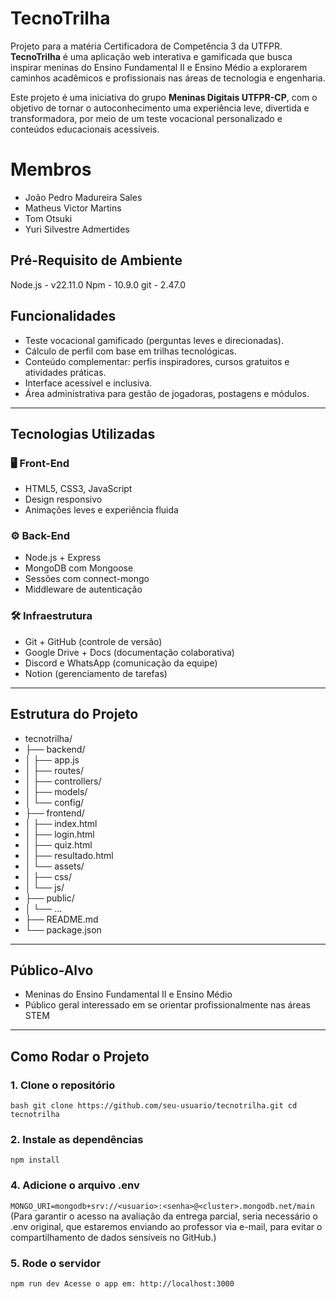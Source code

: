 
# TecnoTrilha
Projeto para a matéria Certificadora de Competência 3 da UTFPR. **TecnoTrilha** é uma aplicação web interativa e gamificada que busca inspirar meninas do Ensino Fundamental II e Ensino Médio a explorarem caminhos acadêmicos e profissionais nas áreas de tecnologia e engenharia.

Este projeto é uma iniciativa do grupo **Meninas Digitais UTFPR-CP**, com o objetivo de tornar o autoconhecimento uma experiência leve, divertida e transformadora, por meio de um teste vocacional personalizado e conteúdos educacionais acessíveis.


#  Membros

- João Pedro Madureira Sales
- Matheus Victor Martins
- Tom Otsuki
- Yuri Silvestre Admertides

##  Pré-Requisito de Ambiente
Node.js - v22.11.0
Npm - 10.9.0
git - 2.47.0

## Funcionalidades

-  Teste vocacional gamificado (perguntas leves e direcionadas).
-  Cálculo de perfil com base em trilhas tecnológicas.
-  Conteúdo complementar: perfis inspiradores, cursos gratuitos e atividades práticas.
-  Interface acessível e inclusiva.
-  Área administrativa para gestão de jogadoras, postagens e módulos.

---

##  Tecnologias Utilizadas

### 🖥️ Front-End
- HTML5, CSS3, JavaScript
- Design responsivo
- Animações leves e experiência fluida

### ⚙️ Back-End
- Node.js + Express
- MongoDB com Mongoose
- Sessões com connect-mongo
- Middleware de autenticação

### 🛠️ Infraestrutura
- Git + GitHub (controle de versão)
- Google Drive + Docs (documentação colaborativa)
- Discord e WhatsApp (comunicação da equipe)
- Notion (gerenciamento de tarefas)

---

##  Estrutura do Projeto
- tecnotrilha/
- ├── backend/
- │ ├── app.js
- │ ├── routes/
- │ ├── controllers/
- │ ├── models/
- │ └── config/
- ├── frontend/
- │ ├── index.html
- │ ├── login.html
- │ ├── quiz.html
- │ ├── resultado.html
- │ └── assets/
- │ ├── css/
- │ └── js/
- ├── public/
- │ └── ...
- ├── README.md
- └── package.json


---

##  Público-Alvo

- Meninas do Ensino Fundamental II e Ensino Médio
- Público geral interessado em se orientar profissionalmente nas áreas STEM

---

##  Como Rodar o Projeto

### 1. Clone o repositório

``
bash
git clone https://github.com/seu-usuario/tecnotrilha.git
cd tecnotrilha
``
### 2. Instale as dependências
``
npm install
``
### 4. Adicione o arquivo .env
``
MONGO_URI=mongodb+srv://<usuario>:<senha>@<cluster>.mongodb.net/main
``
(Para garantir o acesso na avaliação da entrega parcial, seria necessário o .env original, que estaremos enviando ao professor via e-mail, para evitar o compartilhamento de dados sensíveis no GitHub.)

### 5. Rode o servidor
``
npm run dev
Acesse o app em: http://localhost:3000
``

